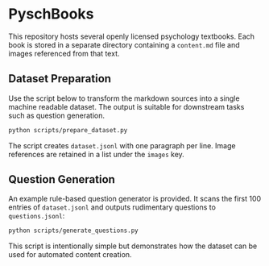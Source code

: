 # PyschBooks

This repository hosts several openly licensed psychology textbooks. Each book is stored in a separate directory containing a `content.md` file and images referenced from that text.

## Dataset Preparation

Use the script below to transform the markdown sources into a single machine readable dataset. The output is suitable for downstream tasks such as question generation.

```bash
python scripts/prepare_dataset.py
```

The script creates `dataset.jsonl` with one paragraph per line. Image references are retained in a list under the `images` key.

## Question Generation

An example rule-based question generator is provided. It scans the first 100 entries
of `dataset.jsonl` and outputs rudimentary questions to `questions.jsonl`:

```bash
python scripts/generate_questions.py
```

This script is intentionally simple but demonstrates how the dataset can be used
for automated content creation.
